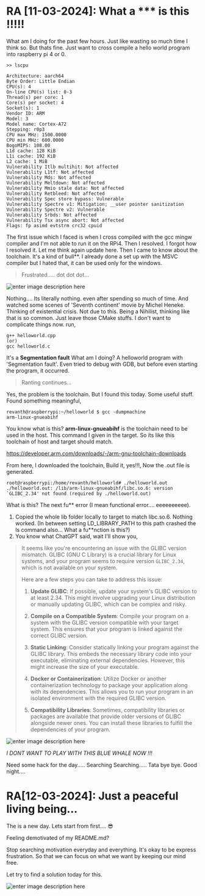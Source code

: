 # RA [11-03-2024]: What a *** is this !!!!!  

What am I doing for the past few hours. Just like wasting so much time I think so. But thats fine.
Just want to cross compile a hello world program into raspberry pi 4 or 0.

    >> lscpu

    Architecture: aarch64
    Byte Order: Little Endian
    CPU(s): 4
    On-line CPU(s) list: 0-3
    Thread(s) per core: 1
    Core(s) per socket: 4
    Socket(s): 1
    Vendor ID: ARM
    Model: 3
    Model name: Cortex-A72
    Stepping: r0p3
    CPU max MHz: 1500.0000
    CPU min MHz: 600.0000
    BogoMIPS: 108.00
    L1d cache: 128 KiB
    L1i cache: 192 KiB
    L2 cache: 1 MiB
    Vulnerability Itlb multihit: Not affected
    Vulnerability L1tf: Not affected
    Vulnerability Mds: Not affected
    Vulnerability Meltdown: Not affected
    Vulnerability Mmio stale data: Not affected
    Vulnerability Retbleed: Not affected
    Vulnerability Spec store bypass: Vulnerable
    Vulnerability Spectre v1: Mitigation; __user pointer sanitization
    Vulnerability Spectre v2: Vulnerable
    Vulnerability Srbds: Not affected
    Vulnerability Tsx async abort: Not affected
    Flags: fp asimd evtstrm crc32 cpuid
The first issue which I faced is when I cross compiled with the gcc mingw compiler and I'm not able to run it on the RPi4. Then I resolved. I forgot how I resolved it. Let me think again update here. 
Then I came to know about the toolchain. It's a kind of bull**. I already done a set up with the MSVC compiler but I hated that, it can be used only for the windows.

> Frustrated..... dot dot dot...

![enter image description here](https://fcit.usf.edu/matrix/wp-content/uploads/2016/09/50012-700.png)

Nothing.... Its literally nothing. even after spending so much of time. And watched some scenes of 'Seventh continent' movie by Michel Heneke. Thinking of existential crisis. Not due to this. Being a Nihilist, thinking like that is so common. 
Just leave those CMake stuffs. I don't want to complicate things now. run,

    g++ helloworld.cpp
    (or)
    gcc helloworld.c
It's a **Segmentation fault**
What am I doing? A helloworld program with 'Segmentation fault'. 
Even tried to debug with GDB, but before even starting the program, it occurred.

> Ranting continues...

Yes, the problem is the toolchain. But I found this today. Some useful stuff. Found something meaningful,

    revanth@raspberrypi:~/helloworld $ gcc -dumpmachine
    arm-linux-gnueabihf
You know what is this? **arm-linux-gnueabihf** is the toolchain need to be used in the host. This command I given in the target. So its like this toolchain of host and target should match.

https://developer.arm.com/downloads/-/arm-gnu-toolchain-downloads

From here, I downloaded the toolchain, Build it, yes!!!, Now the .out file is generated.

    root@raspberrypi:/home/revanth/helloworld# ./helloworld.out
    ./helloworld.out: /lib/arm-linux-gnueabihf/libc.so.6: version `GLIBC_2.34' not found (required by ./helloworld.out)

What is this? The next fu** error (I mean functional error.... eeeeeeeeee). 
1. Copied the whole lib folder locally to target to match libc.so.6. Nothing worked. (In between setting LD_LIBRARY_PATH to this path crashed the ls command also... What a fu**nction is this?)
2. You know what ChatGPT said, wait I'll show you,

> It seems like you're encountering an issue with the GLIBC version mismatch. GLIBC (GNU C Library) is a crucial library for Linux systems, and your program seems to require version `GLIBC_2.34`, which is not available on your system.
> 
> Here are a few steps you can take to address this issue:
> 
> 1.  **Update GLIBC**: If possible, update your system's GLIBC version to at least 2.34. This might involve upgrading your Linux distribution
> or manually updating GLIBC, which can be complex and risky.
>     
> 2.  **Compile on a Compatible System**: Compile your program on a system with the GLIBC version compatible with your target system. This
> ensures that your program is linked against the correct GLIBC version.
>     
> 3.  **Static Linking**: Consider statically linking your program against the GLIBC library. This embeds the necessary library code into
> your executable, eliminating external dependencies. However, this
> might increase the size of your executable.
>     
> 4.  **Docker or Containerization**: Utilize Docker or another containerization technology to package your application along with its
> dependencies. This allows you to run your program in an isolated
> environment with the required GLIBC version.
>     
> 5.  **Compatibility Libraries**: Sometimes, compatibility libraries or packages are available that provide older versions of GLIBC alongside
> newer ones. You can install these libraries to fulfill the
> dependencies of your program.

![enter image description here](https://blog.glugmvit.com/assets/images/docker-logo.png)

*I DONT WANT TO PLAY WITH THIS BLUE WHALE NOW !!!*

Need some hack for the day..... Searching Searching..... Tata bye bye. Good night.... 

# RA[12-03-2024]: Just a peaceful living being... 

The is a new day. Lets start from first.... 😎

Feeling demotivated of my README.md?

Stop searching motivation everyday and everything. It's okay to be express frustration. So that we can focus on what we want by keeping our mind free.

Let try to find a solution today for this. 

![enter image description here](https://grace-being.com/wp-content/uploads/2021/11/Suffering-Buddha-quotes11-min-1024x577.jpg)
